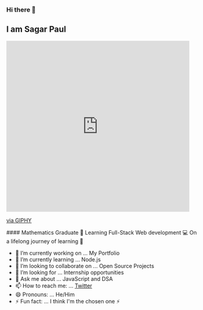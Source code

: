 ### Hi there 👋
## I am Sagar Paul
<iframe src="https://giphy.com/embed/iIGT8Y1rOYhBpdHh1C" width="480" height="450" frameBorder="0" class="giphy-embed" allowFullScreen></iframe><p><a href="https://giphy.com/stickers/code-coding-coder-iIGT8Y1rOYhBpdHh1C">via GIPHY</a></p>
#### Mathematics Graduate 🤘 Learning Full-Stack Web development 💻 On a lifelong journey of learning 💪 

- 🔭 I’m currently working on ... My Portfolio
- 🌱 I’m currently learning ... Node.js
- 👯 I’m looking to collaborate on ... Open Source Projects
- 🤔 I’m looking for ... Internship opportunities
- 💬 Ask me about ... JavaScript and DSA
- 📫 How to reach me: ... [Twitter](https://twitter.com/iamSagarPaul)
- 😄 Pronouns: ... He/Him
- ⚡ Fun fact: ... I think I'm the chosen one ⚡
